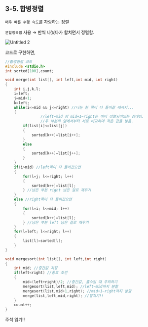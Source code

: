 ## 3-5. 합병정렬



`매우 빠른 수행 속도`를 자랑하는 정렬

`분할정복법` 사용 → 반씩 나눴다가 합치면서 정렬함.

![Untitled 2](https://user-images.githubusercontent.com/80656733/151806286-696218f7-2262-4f11-a586-9688964a55f1.png)

코드로 구현하면,

```c
//합병정렬 코드
#include <stdio.h>
int sorted[100],count;

void merge(int list[], int left,int mid, int right)
{
    int i,j,k,l;
    i=left;
    j=mid+1;
    k=left;
    while(i<=mid && j<=right) //나눈 한 쪽이 다 들어갈 때까지...
    {
				//left~mid 랑 mid+1~right는 이미 정렬되어있는 상태임.
				//두 부분의 앞에서부터 서로 비교하며 작은 값을 넣음.
        if(list[i]<=list[j])
        {
            sorted[k++]=list[i++];
        }
        else
        {
            sorted[k++]=list[j++];
        }
    }
    if(i>mid) //left쪽이 다 들어갔으면
    {
        for(l=j; l<=right; l++)
        {
            sorted[k++]=list[l];
        } //남은 부분 right 남은 걸로 채우기
    }
    else //right쪽이 다 들어갔으면
    {
        for(l=i; l<=mid; l++)
        {
            sorted[k++]=list[l];
        } //남은 부분 left 남은 걸로 채우기
    }
    for(l=left; l<=right; l++)
    {
        list[l]=sorted[l];
    }
}

void mergesort(int list[], int left,int right)
{
    int mid; //중간값 지정
    if(left<right) //종료 조건
    {
        mid=(left+right)/2; //중간값, 홀수일 때 주의하기
        mergesort(list,left,mid); //left~mid까지 분할
        mergesort(list,mid+1,right); //mid+1~right까지 분할
        merge(list,left,mid,right); //합치기!!
    }
	count++;
}
```

주석 읽기!!